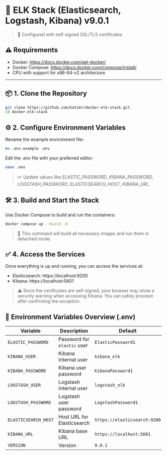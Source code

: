 # 🚀 ELK Stack (Elasticsearch, Logstash, Kibana) v9.0.1
> 🔐 Configured with self-signed SSL/TLS certificates

## ⚠️ Requirements

- Docker: https://docs.docker.com/get-docker/
- Docker Compose: https://docs.docker.com/compose/install/
- CPU with support for x86-64-v2 architecture

---
## 📦 1. Clone the Repository

```bash
git clone https://github.com/katzmr/docker-elk-stack.git
cd docker-elk-stack
```
## ⚙️ 2. Configure Environment Variables
Rename the example environment file:
```bash
mv .env.example .env
```
Edit the .env file with your preferred editor:
```bash
nano .env
```
> ✏️ Update values like _ELASTIC_PASSWORD_, _KIBANA_PASSWORD_, _LOGSTASH_PASSWORD_, _ELASTICSEARCH_HOST_, _KIBANA_URL_.

## 🛠️ 3. Build and Start the Stack
Use Docker Compose to build and run the containers:
```bash
docker compose up --build -d
```
> 🐳 This command will build all necessary images and run them in detached mode.

## ✅ 4. Access the Services
Once everything is up and running, you can access the services at:

- Elasticsearch: https://localhost:9200
- Kibana: https://localhost:5601
> ⚠️ Since the certificates are self-signed, your browser may show a security warning when accessing Kibana. You can safely proceed after confirming the exception.

## 🧩 Environment Variables Overview (.env)
| Variable             | Description                 | Default                      |
|----------------------|-----------------------------|------------------------------|
| `ELASTIC_PASSWORD`   | Password for `elastic` user | `ElasticPassword1`           |
| `KIBANA_USER`        | Kibana internal user        | `kibana_elk`                 |
| `KIBANA_PASSWORD`    | Kibana user password        | `KibanaPassword1`            |
| `LOGSTASH_USER`      | Logstash internal user      | `logstash_elk`               |
| `LOGSTASH_PASSWORD`  | Logstash user password      | `LogstashPassword1`          |
| `ELASTICSEARCH_HOST` | Host URL for Elasticsearch  | `https://elasticsearch:9200` |
| `KIBANA_URL`         | Kibana base URL             | `https://localhost:5601`     |
| `VERSION`            | Version                     | `9.0.1`                      |